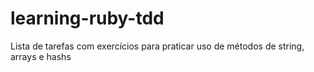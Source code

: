 # learning-ruby-tdd
Lista de tarefas com exercícios para praticar uso de métodos de string, arrays e hashs
